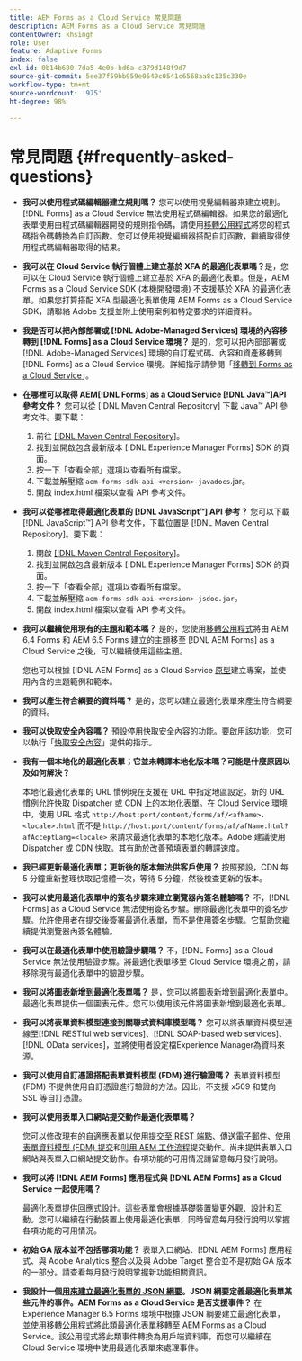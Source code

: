 ```yaml
---
title: AEM Forms as a Cloud Service 常見問題
description: AEM Forms as a Cloud Service 常見問題
contentOwner: khsingh
role: User
feature: Adaptive Forms
index: false
exl-id: 0b14b680-7da5-4e0b-bd6a-c379d148f9d7
source-git-commit: 5ee37f59bb959e0549c0541c6568aa8c135c330e
workflow-type: tm+mt
source-wordcount: '975'
ht-degree: 98%

---
```


# 常見問題 {#frequently-asked-questions}

* **我可以使用程式碼編輯器建立規則嗎？**
您可以使用視覺編輯器來建立規則。[!DNL Forms] as a Cloud Service 無法使用程式碼編輯器。如果您的最適化表單使用由程式碼編輯器開發的規則指令碼，請使用[移轉公用程式](migrate-to-forms-as-a-cloud-service.md)將您的程式碼指令碼轉換為自訂函數。您可以使用視覺編輯器搭配自訂函數，繼續取得使用程式碼編輯器取得的結果。

* **我可以在 Cloud Service 執行個體上建立基於 XFA 的最適化表單嗎？**&#x200B;是，您可以在 Cloud Service 執行個體上建立基於 XFA 的最適化表單。但是，AEM Forms as a Cloud Service SDK (本機開發環境) 不支援基於 XFA 的最適化表單。如果您打算搭配 XFA 型最適化表單使用 AEM Forms as a Cloud Service SDK，請聯絡 Adobe 支援並附上使用案例和特定要求的詳細資料。

<!-- * **Can I use an XDP as a Document of Record (DoR) template? Is Forms Designer included in AEM Forms as a Cloud Service license?** 

  Yes, you can use an XDP as a Document of Record template on Cloud Service instances. However, support to use XDP as a Document of Record template is not available for AEM Forms as a Cloud Service SDK (Local development environment). -->

* **我是否可以把內部部署或 [!DNL Adobe-Managed Services] 環境的內容移轉到 [!DNL Forms] as a Cloud Service 環境？**
是的，您可以把內部部署或 [!DNL Adobe-Managed Services] 環境的自訂程式碼、內容和資產移轉到 [!DNL Forms] as a Cloud Service 環境。詳細指示請參閱「[移轉到 Forms as a Cloud Service](migrate-to-forms-as-a-cloud-service.md)」。

<!-- You can use package manager or Experience Manager UI to [export and import Forms and related assets](import-export-forms-templates.md), use the migration utility to make your existing assets compatible with [!DNL Forms] as a Cloud Service, use the [Best Practices Analyzer](https://experienceleague.adobe.com/docs/experience-manager-cloud-service/moving/cloud-migration/best-practices-analyzer/overview-best-practices-analyzer.html?lang=en#best-practices-analyzer) tool to find the features and APIs that require changes and updated before migration, and use the [Content Transfer Tools](https://docs.adobe.com/content/help/en/experience-manager-cloud-service/moving/home.html) to move your custom code without refactoring it. -->

* **在哪裡可以取得 AEM[!DNL Forms] as a Cloud Service [!DNL Java™]API 參考文件？**
您可以從 [!DNL Maven Central Repository] 下載 Java™ API 參考文件。要下載：
   1. 前往 [[!DNL Maven Central Repository]](https://mvnrepository.com/artifact/com.adobe.aem/aem-forms-sdk-api)。
   1. 找到並開啟包含最新版本 [!DNL Experience Manager Forms] SDK 的頁面。
   1. 按一下「查看全部」選項以查看所有檔案。
   1. 下載並解壓縮 `aem-forms-sdk-api-<version>-javadocs`.jar。
   1. 開啟 index.html 檔案以查看 API 參考文件。

* **我可以從哪裡取得最適化表單的 [!DNL JavaScript™] API 參考？**
您可以下載 [!DNL JavaScript™] API 參考文件，下載位置是 [!DNL  Maven Central Repository]。要下載：
   1. 開啟 [[!DNL Maven Central Repository]](https://mvnrepository.com/artifact/com.adobe.aem/aem-forms-sdk-api)。
   1. 找到並開啟包含最新版本 [!DNL Experience Manager Forms] SDK 的頁面。
   1. 按一下「查看全部」選項以查看所有檔案。
   1. 下載並解壓縮 `aem-forms-sdk-api-<version>-jsdoc.jar`。
   1. 開啟 index.html 檔案以查看 API 參考文件。

* **我可以繼續使用現有的主題和範本嗎？**
是的，您使用[移轉公用程式](migrate-to-forms-as-a-cloud-service.md)將由 AEM 6.4 Forms 和 AEM 6.5 Forms 建立的主題移至 [!DNL AEM Forms] as a Cloud Service 之後，可以繼續使用這些主題。

  您也可以根據 [!DNL AEM Forms] as a Cloud Service [原型](setup-local-development-environment.md#forms-cloud-service-local-development-environment)建立專案，並使用內含的主題範例和範本。

* **我可以產生符合綱要的資料嗎？**
是的，您可以建立最適化表單來產生符合綱要的資料。

<!-- * **Can I pass custom parameters to the prefill service?**
Custom parameters are planned for an upcoming release. -->

* **我可以快取安全內容嗎？**
預設停用快取安全內容的功能。要啟用該功能，您可以執行「[快取安全內容](https://experienceleague.adobe.com/docs/experience-manager-dispatcher/using/configuring/permissions-cache.html)」提供的指示。

* **我有一個本地化的最適化表單；它並未轉譯本地化版本嗎？可能是什麼原因以及如何解決？**

  本地化最適化表單的 URL 慣例現在支援在 URL 中指定地區設定。新的 URL 慣例允許快取 Dispatcher 或 CDN 上的本地化表單。在 Cloud Service 環境中，使用 URL 格式 `http://host:port/content/forms/af/<afName>.<locale>.html` 而不是 `http://host:port/content/forms/af/afName.html?afAcceptLang=<locale>` 來請求最適化表單的本地化版本。Adobe 建議使用 Dispatcher 或 CDN 快取。其有助於改善預填表單的轉譯速度。

* **我已經更新最適化表單；更新後的版本無法供客戶使用？**
按照預設，CDN 每 5 分鐘重新整理快取記憶體一次，等待 5 分鐘，然後檢查更新的版本。

* **我可以使用最適化表單中的簽名步驟來建立瀏覽器內簽名體驗嗎？**
不，[!DNL Forms] as a Cloud Service 無法使用簽名步驟。刪除最適化表單中的簽名步驟。允許使用者在提交後簽署最適化表單，而不是使用簽名步驟。它幫助您繼續提供瀏覽器內簽名體驗。

* **我可以在最適化表單中使用驗證步驟嗎？**
不，[!DNL Forms] as a Cloud Service 無法使用驗證步驟。將最適化表單移至 Cloud Service 環境之前，請移除現有最適化表單中的驗證步驟。

* **我可以將圖表新增到最適化表單嗎？**
是，您可以將圖表新增到最適化表單中。最適化表單提供一個圖表元件。您可以使用該元件將圖表新增到最適化表單。

* **我可以將表單資料模型連接到關聯式資料庫模型嗎？**
您可以將表單資料模型連線至[!DNL RESTful web services]、[!DNL SOAP-based web services]、[!DNL OData services]，並將使用者設定檔Experience Manager為資料來源。<!--Support to connect a Form Data Model with a relational database is not available.-->

* **我可以使用自訂憑證搭配表單資料模型 (FDM) 進行驗證嗎？**
表單資料模型 (FDM) 不提供使用自訂憑證進行驗證的方法。因此，不支援 x509 和雙向 SSL 等自訂憑證。

* **我可以使用表單入口網站提交動作最適化表單嗎？**

  您可以修改現有的自適應表單以使用[提交至 REST 端點](configuring-submit-actions.md#submit-to-rest-endpoint)、[傳送電子郵件](configuring-submit-actions.md#send-email)、[使用表單資料模型 (FDM) 提交](configuring-submit-actions.md#submit-using-form-data-model)和[叫用 AEM 工作流程](configuring-submit-actions.md#invoke-an-aem-workflow)提交動作。尚未提供表單入口網站與表單入口網站提交動作。各項功能的可用情況請留意每月發行說明。

* **我可以將 [!DNL AEM Forms] 應用程式與 [!DNL AEM Forms] as a Cloud Service 一起使用嗎？**

  最適化表單提供回應式設計。這些表單會根據基礎裝置變更外觀、設計和互動。您可以繼續在行動裝置上使用最適化表單，同時留意每月發行說明以掌握各項功能的可用情況。

* **初始 GA 版本並不包括哪項功能？**
表單入口網站、[!DNL AEM Forms] 應用程式、與 Adobe Analytics 整合以及與 Adobe Target 整合並不是初始 GA 版本的一部分。請查看每月發行說明掌握新功能相關資訊。

* **我設計一個[用來建立最適化表單的 JSON 綱要](adaptive-form-json-schema-form-model.md)。JSON 綱要定義最適化表單某些元件的事件。AEM Forms as a Cloud Service 是否支援事件？**
在 Experience Manager 6.5 Forms 環境中根據 JSON 綱要建立最適化表單，並使用[移轉公用程式](migrate-to-forms-as-a-cloud-service.md)將此類最適化表單移轉至 AEM Forms as a Cloud Service。該公用程式將此類事件轉換為用戶端資料庫，而您可以繼續在 Cloud Service 環境中使用最適化表單來處理事件。

<!-- 

* **Is there any AEM Forms as a Cloud Service connector for Microsoft Power Automate?**

  Yes, Adobe provides an Adobe Experience Manager connector to access [Adobe Experience Manager Forms - Communication capabilities](https://experienceleague.adobe.com/docs/experience-manager-cloud-service/content/forms/using-communications/aem-forms-cloud-service-communications-introduction.html) through Microsoft Power Automate. You can create a PDF document that is based on a form design and XML form data or create PostScript (PS), Printer Command Language (PCL), Zebra Printing Language (ZPL) and other Printer Definition Language documents. 

  You can get started with Adobe Experience Manager easily with just a few steps:

  1. Generate the Service credentials: Use Adobe Experience Manager Developer Console to [generate](https://experienceleague.adobe.com/docs/experience-manager-learn/getting-started-with-aem-headless/authentication/service-credentials.html?#generate-service-credentials) the service credentials.  
  
  1. Setup your connection: Add your service credentials to the Adobe Experience Manager Connector. You can get crdential from service credential JSON and copy these credential details to your one-time connection setup:

    * AEM Server
    * Organization ID 
    * Client ID
    * Client Secret
    * Technical Account ID
    * Meta Scopes
    * Private Key - base64 encoded keys are accepted
    * Adobe IMS Host URL

    <br> 
    
    ![Use your Service Credential JSON for credential details](assets/forms-aem-pa-connector-connection.png)

    A sample Service Credential JSON file fields mapped to Adobe Experience Manager connector for Microsoft Power Automate.

    -->
